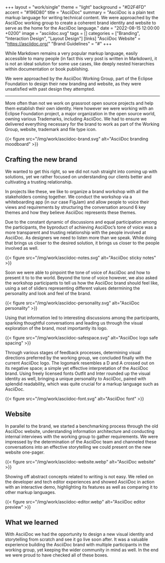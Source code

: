 +++
layout = "work/single"
theme = "light"
background = "#D2F4FD"
accent = "#196D80"
title = "AsciiDoc"
summary = "AsciiDoc is a plain text markup language for writing technical content. We were approached by the AsciiDoc working group to create a coherent brand identity and website to serve as the home for the AsciiDoc language."
date = "2022-08-15 12:00:00 +0200"
image = "asciidoc.svg"
tags = []
categories = ["Branding", "Interaction Design", "Layout Design"]
[links]
    "AsciiDoc Website" = "https://asciidoc.org/"
    "Brand Guidelines" = "#"
+++

While Markdown remains a very popular markup language, easily accessible to many people (in fact this very post is written in Markdown), it is not an ideal solution for some use cases, like deeply nested hierarchies within documentation or book publishing.

We were approached by the AsciiDoc Working Group, part of the Eclipse Foundation to design their new branding and website, as they were unsatisfied with past design they attempted.

---

More often than not we work on grassroot open source projects and help them establish their own identity. Here however we were working with an Eclipse Foundation project, a major organization in the open source world, owning various Trademarks, including AsciiDoc. We had to ensure we delivered everything necessary for the brand to work as part of the Working Group, website, trademark and file type icon.

{{< figure src="/img/work/asciidoc-brand.svg" alt="AsciiDoc branding moodboard" >}}

## Crafting the new brand

We wanted to get this right, so we did not rush straight into coming up with solutions, yet we rather focused on understanding our clients better and cultivating a trusting relationship.

In projects like these, we like to organize a brand workshop with all the stakeholders coming together. We conduct the workshop via a whiteboarding app (in our case FigJam) and allow people to voice their views and requirements by structuring the conversation around 6 key themes and how they believe AsciiDoc represents these themes.

Due to the constant dynamic of discussions and equal participation among the participants, the byproduct of achieving AsciiDoc’s tone of voice was a more transparent and trusting relationship with the people involved at AsciiDoc. As designers we need to listen more than we speak. While doing that brings us closer to the desired solution, it brings us closer to the people involved as well.

{{< figure src="/img/work/asciidoc-notes.svg" alt="AsciiDoc sticky notes" >}}

Soon we were able to pinpoint the tone of voice of AsciiDoc and how to present it to to the world. Beyond the tone of voice however, we also asked the workshop participants to tell us how the AsciiDoc brand should feel like, using a set of sliders representing different values determining the personality and look and feel of the brand.

{{< figure src="/img/work/asciidoc-personality.svg" alt="AsciiDoc personality" >}}

Using that information led to interesting discussions among the participants, sparking thoughtful conversations and leading us through the visual exploration of the brand, most importantly its logo.

{{< figure src="/img/work/asciidoc-safespace.svg" alt="AsciiDoc logo safe spacing" >}}

Through various stages of feedback processes, determining visual directions preferred by the working group, we concluded finally with the current AsciiDoc logo. The logomark resembles a D and A crossed out on its negative space; a simple yet effective interpretation of the AsciiDoc brand. Using freely licensed fonts Outfit and Inter rounded up the visual identity as well, bringing a unique personality to AsciiDoc, paired with splendid readability, which was quite crucial for a markup language such as AsciiDoc.

{{< figure src="/img/work/asciidoc-font.svg" alt="AsciiDoc font" >}}

## Website

In parallel to the brand, we started a benchmarking process through the old AsciiDoc website, understanding information architecture and conducting internal interviews with the working group to gather requirements. We were impressed by the determination of the AsciiDoc team and channeled these conversations into an effective storytelling we could present on the new website one-pager.

{{< figure src="/img/work/asciidoc-website.webp" alt="AsciiDoc website" >}}

Showing off abstract concepts related to writing is not easy. We relied on the developer and tech editor experiences and showed AsciiDoc in action with an interactive demo, highlighting its features as well as comparing it to other markup languages.

{{< figure src="/img/work/asciidoc-editor.webp" alt="AsciiDoc editor preview" >}}

## What we learned

With AsciiDoc we had the opportunity to design a new visual identity and storytelling from scratch and see it go live soon after. It was a valuable experience building the AsciiDoc brand with multiple participants in the working group, yet keeping the wider community in mind as well. In the end we were proud to have checked all of these boxes.